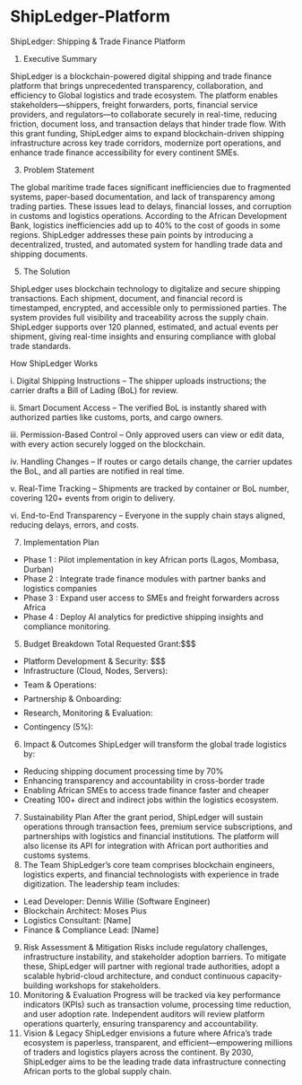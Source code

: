 # ShipLedger-Platform
ShipLedger: Shipping & Trade Finance Platform
1. Executive Summary
   
ShipLedger is a blockchain-powered digital shipping and trade finance platform that brings unprecedented transparency, collaboration, and efficiency to Global logistics and trade ecosystem. The platform enables stakeholders—shippers, freight forwarders, ports, financial service providers, and regulators—to collaborate securely in real-time, reducing friction, document loss, and transaction delays that hinder  trade flow. With this grant funding, ShipLedger aims to expand blockchain-driven shipping infrastructure across key trade corridors, modernize port operations, and enhance trade finance accessibility for every continent  SMEs.

3. Problem Statement
   
The global maritime trade faces significant inefficiencies due to fragmented systems, paper-based documentation, and lack of transparency among trading parties. These issues lead to delays, financial losses, and corruption in customs and logistics operations. According to the African Development Bank, logistics inefficiencies add up to 40% to the cost of goods in some regions. ShipLedger addresses these pain points by introducing a decentralized, trusted, and automated system for handling trade data and shipping documents.

5. The Solution
   
ShipLedger uses blockchain technology to digitalize and secure shipping transactions. Each shipment, document, and financial record is timestamped, encrypted, and accessible only to permissioned parties. The system provides full visibility and traceability across the supply chain. ShipLedger supports over 120 planned, estimated, and actual events per shipment, giving real-time insights and ensuring compliance with global trade standards.

How ShipLedger Works

i.	Digital Shipping Instructions – The shipper uploads instructions; the carrier drafts a Bill of Lading (BoL) for review.

ii.	Smart Document Access – The verified BoL is instantly shared with authorized parties like customs, ports, and cargo owners.

iii.	Permission-Based Control – Only approved users can view or edit data, with every action securely logged on the blockchain.

iv.	Handling Changes – If routes or cargo details change, the carrier updates the BoL, and all parties are notified in real time.

v.	Real-Time Tracking – Shipments are tracked by container or BoL number, covering 120+ events from origin to delivery.

vi.	End-to-End Transparency – Everyone in the supply chain stays aligned, reducing delays, errors, and costs.

 
7. Implementation Plan
- Phase 1 : Pilot implementation in key African ports (Lagos, Mombasa, Durban)
- Phase 2 : Integrate trade finance modules with partner banks and logistics companies
- Phase 3 : Expand user access to SMEs and freight forwarders across Africa
- Phase 4 : Deploy AI analytics for predictive shipping insights and compliance monitoring.
5. Budget Breakdown
Total Requested Grant:$$$

- Platform Development & Security: $$$
- Infrastructure (Cloud, Nodes, Servers): $$$$
- Team & Operations: $$$$
- Partnership & Onboarding: $$$$
- Research, Monitoring & Evaluation: $$$$
- Contingency (5%): $$$$
6. Impact & Outcomes
ShipLedger will transform the global trade logistics by:
- Reducing shipping document processing time by 70%
- Enhancing transparency and accountability in cross-border trade
- Enabling African SMEs to access trade finance faster and cheaper
- Creating 100+ direct and indirect jobs within the logistics ecosystem.
7. Sustainability Plan
After the grant period, ShipLedger will sustain operations through transaction fees, premium service subscriptions, and partnerships with logistics and financial institutions. The platform will also license its API for integration with African port authorities and customs systems.
8. The Team
ShipLedger’s core team comprises blockchain engineers, logistics experts, and financial technologists with experience in trade digitization. The leadership team includes:
- Lead Developer: Dennis Willie (Software Engineer)
- Blockchain Architect: Moses Pius
- Logistics Consultant: [Name]
- Finance & Compliance Lead: [Name]
9. Risk Assessment & Mitigation
Risks include regulatory challenges, infrastructure instability, and stakeholder adoption barriers. To mitigate these, ShipLedger will partner with regional trade authorities, adopt a scalable hybrid-cloud architecture, and conduct continuous capacity-building workshops for stakeholders.
10. Monitoring & Evaluation
Progress will be tracked via key performance indicators (KPIs) such as transaction volume, processing time reduction, and user adoption rate. Independent auditors will review platform operations quarterly, ensuring transparency and accountability.
11. Vision & Legacy
ShipLedger envisions a future where Africa’s trade ecosystem is paperless, transparent, and efficient—empowering millions of traders and logistics players across the continent. By 2030, ShipLedger aims to be the leading trade data infrastructure connecting African ports to the global supply chain.


